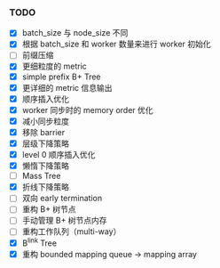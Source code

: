 ### TODO
- [x] batch_size 与 node_size 不同
- [x] 根据 batch_size 和 worker 数量来进行 worker 初始化
- [ ] 前缀压缩
- [x] 更细粒度的 metric
- [x] simple prefix B+ Tree
- [x] 更详细的 metric 信息输出
- [x] 顺序插入优化
- [x] worker 同步时的 memory order 优化
- [x] 减小同步粒度
- [x] 移除 barrier
- [x] 层级下降策略
- [x] level 0 顺序插入优化
- [x] 懒惰下降策略
- [ ] Mass Tree
- [x] 折线下降策略
- [ ] 双向 early termination
- [ ] 重构 B+ 树节点
- [ ] 手动管理 B+ 树节点内存
- [ ] 重构工作队列（multi-way）
- [x] B<sup>link</sup> Tree
- [x] 重构 bounded mapping queue -> mapping array
